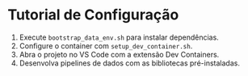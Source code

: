# Tutorial de Configuração

1. Execute `bootstrap_data_env.sh` para instalar dependências.
2. Configure o container com `setup_dev_container.sh`.
3. Abra o projeto no VS Code com a extensão Dev Containers.
4. Desenvolva pipelines de dados com as bibliotecas pré-instaladas.
